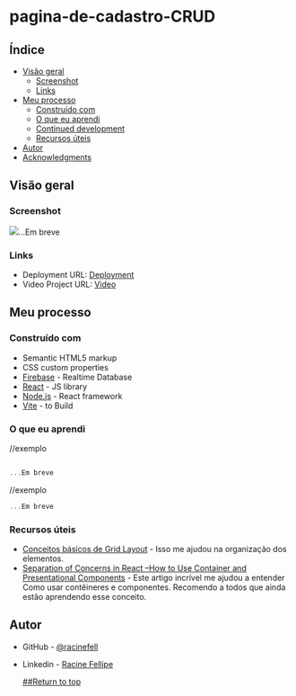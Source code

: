 # pagina-de-cadastro-CRUD

## Índice

- [Visão geral](#visão-geral)
  - [Screenshot](#screenshot)
  - [Links](#links)
- [Meu processo](#Meu-processo)
  - [Construído com](#Construído-com)
  - [O que eu aprendi](#O-que-eu-aprendi)
  - [Continued development](#continued-development)
  - [ Recursos úteis](#Recursos-úteis)
- [Autor](#Autor)
- [Acknowledgments](#acknowledgments)

## Visão geral


### Screenshot

![](embreve)...Em breve



### Links

- Deployment URL: [Deployment ](https://pagina-de-matricula.vercel.app)
- Video Project URL: [Video](https://drive.google.com/file/d/19t76aGminN3m8j34_C2Zrmd5NWNvfNeP/view?usp=sharing)
## Meu processo

### Construído com

- Semantic HTML5 markup
- CSS custom properties
- [Firebase](https://firebase.google.com/products/realtime-database?utm_source=google&utm_medium=cpc&utm_campaign=latam-BR-all-pt-dr-SKWS-all-all-trial-e-dr-1605194-LUAC0008679&utm_content=text-ad-none-any-DEV_c-CRE_429626774316-ADGP_Hybrid%20%7C%20SKWS%20-%20EXA%20%7C%20Txt%20~%20Compute_Firebase-KWID_43700066431125567-kwd-312330826250&utm_term=KW_firebase-ST_Firebase&gclid=Cj0KCQjwwISlBhD6ARIsAESAmp5Xv7KRvt5RRSLgt6k5Lv3eOrDvTpWVD9y7CHbtS6aT25P5gtvQGJYaAp_BEALw_wcB&gclsrc=aw.ds&hl=pt-br) - Realtime Database
- [React](https://reactjs.org/) - JS library
- [Node.js](https://nodejs.org/en) - React framework
- [Vite](https://vitejs.dev) - to Build



### O que eu aprendi

//exemplo


```js

...Em breve
```
//exemplo

```js
...Em breve
```

### Recursos úteis

- [Conceitos básicos de Grid Layout](https://developer.mozilla.org/pt-BR/docs/Web/CSS/CSS_grid_layout/Basic_concepts_of_grid_layout) - Isso me ajudou na organização dos elementos. 
- [Separation of Concerns in React –How to Use Container and Presentational Components](https://www.freecodecamp.org/news/separation-of-concerns-react-container-and-presentational-components/) - Este artigo incrível me ajudou a entender Como usar contêineres e componentes. Recomendo a todos que ainda estão aprendendo esse conceito.

## Autor

- GitHub - [@racinefell](https://github.com/racinefe)
- Linkedin - [Racine Fellipe](linkedin.com/in/racinefellipe)

  [##Return to top](#pagina-de-cadastro-CRUD)
